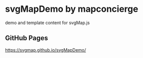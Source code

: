 # svgMapDemo by mapconcierge
demo and template content for svgMap.js

## GitHub Pages
https://svgmap.github.io/svgMapDemo/
